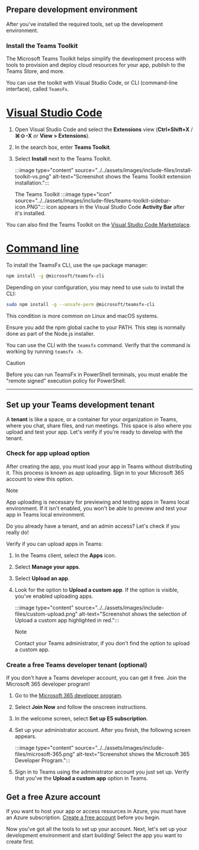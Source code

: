## Prepare development environment

After you've installed the required tools, set up the development environment.

### Install the Teams Toolkit

The Microsoft Teams Toolkit helps simplify the development process with tools to provision and deploy cloud resources for your app, publish to the Teams Store, and more. 
   
You can use the toolkit with Visual Studio Code, or CLI (command-line interface), called `TeamsFx`.


# [Visual Studio Code](#tab/vscode)

1. Open Visual Studio Code and select the **Extensions** view (**Ctrl+Shift+X** / **⌘⇧-X** or **View > Extensions**).
1. In the search box, enter **Teams Toolkit**.
1. Select **Install** next to the Teams Toolkit.

   :::image type="content" source="../../assets/images/include-files/install-toolkit-vs.png" alt-text="Screenshot shows the Teams Toolkit extension installation.":::

   The Teams Toolkit :::image type="icon" source="../../assets/images/include-files/teams-toolkit-sidebar-icon.PNG"::: icon appears in the Visual Studio Code **Activity Bar** after it's installed.

You can also find the Teams Toolkit on the [Visual Studio Code Marketplace](https://marketplace.visualstudio.com/items?itemName=TeamsDevApp.ms-teams-vscode-extension).


# [Command line](#tab/cli)

To install the TeamsFx CLI, use the `npm` package manager:

``` bash
npm install -g @microsoft/teamsfx-cli
```

Depending on your configuration, you may need to use `sudo` to install the CLI:

``` bash
sudo npm install -g --unsafe-perm @microsoft/teamsfx-cli
```

This condition is more common on Linux and macOS systems.

Ensure you add the npm global cache to your PATH. This step is normally done as part of the Node.js installer.

You can use the CLI with the `teamsfx` command. Verify that the command is working by running `teamsfx -h`.

> [!CAUTION]
> Before you can run TeamsFx in PowerShell terminals, you must enable the "remote signed" execution policy for PowerShell.

---

## Set up your Teams development tenant

A **tenant** is like a space, or a container for your organization in Teams, where you chat, share files, and run meetings. This space is also where you upload and test your app. Let's verify if you're ready to develop with the tenant.

### Check for app upload option

After creating the app, you must load your app in Teams without distributing it. This process is known as app uploading. Sign in to your Microsoft 365 account to view this option.

   > [!NOTE]
   > App uploading is necessary for previewing and testing apps in Teams local environment. If it isn't enabled, you won't be able to preview and test your app in Teams local environment.

Do you already have a tenant, and an admin access? Let's check if you really do!

Verify if you can upload apps in Teams:

1. In the Teams client, select the **Apps** icon.
1. Select **Manage your apps**.
1. Select **Upload an app**.
1. Look for the option to **Upload a custom app**. If the option is visible, you've enabled uploading apps. 
   
   :::image type="content" source="../../assets/images/include-files/custom-upload.png" alt-text="Screenshot shows the selection of Upload a custom app highlighted in red.":::

      > [!NOTE]
      > Contact your Teams administrator, if you don't find the option to upload a custom app.

### Create a free Teams developer tenant (optional)

If you don't have a Teams developer account, you can get it free. Join the Microsoft 365 developer program!

1. Go to the [Microsoft 365 developer program](https://developer.microsoft.com/microsoft-365/dev-program).
1. Select **Join Now** and follow the onscreen instructions.
1. In the welcome screen, select **Set up E5 subscription**.
1. Set up your administrator account. After you finish, the following screen appears.

   :::image type="content" source="../../assets/images/include-files/microsoft-365.png" alt-text="Screenshot shows the Microsoft 365 Developer Program.":::

1. Sign in to Teams using the administrator account you just set up. Verify that you've the **Upload a custom app** option in Teams.

## Get a free Azure account

If you want to host your app or access resources in Azure, you must have an Azure subscription. [Create a free account](https://azure.microsoft.com/free/) before you begin.

Now you've got all the tools to set up your account. Next, let's set up your development environment and start building! Select the app you want to create first.

